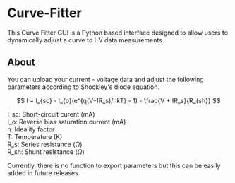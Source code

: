# Curve-Fitter

This Curve Fitter GUI is a Python based interface designed to allow users to dynamically adjust a curve to I-V data measurements. 

## About

You can upload your current - voltage data and adjust the following parameters according to Shockley's diode equation.

$$ I = I_{sc} - I_{o}(e^{q(V+IR_s)/nkT} - 1) - \frac{V + IR_s}{R_{sh}} $$

I_sc: Short-circuit curent (mA)  
I_o: Reverse bias saturation current (mA)  
n: Ideality factor  
T: Temperature (K)  
R_s: Series resistance ($\Omega$)  
R_sh: Shunt resistance ($\Omega$)  

Currently, there is no function to export parameters but this can be easily added in future releases. 
